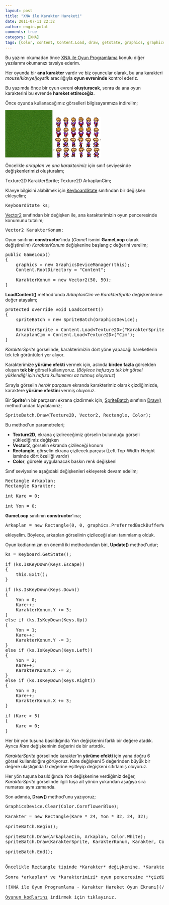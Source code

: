 ```yaml
---
layout: post
title: "XNA ile Karakter Hareketi"
date: 2011-07-11 22:32
author: engin.polat
comments: true
category: [XNA]
tags: [Color, content, Content.Load, draw, getstate, graphics, graphicsdevice, GraphicsDeviceManager, iskeydown, Keyboard.GetState, keyboardstate, loadcontent, PreferredBackBufferHeight, PreferredBackBufferWidth, rectangle, sprite, spritebatch, texture2d, unloadcontent, update, vector2, XNA, xna game studio]
---
```

Bu yazımı okumadan önce <a href="/kategori/xna/" target="_blank" rel="noopener">XNA ile Oyun Programlama</a> konulu diğer yazılarımı okumanızı tavsiye ederim.

Her oyunda bir **ana karakter** vardır ve biz oyuncular olarak, bu ana karakteri *mouse*/*klavye*/*joystik* aracılığıyla **oyun evreninde** kontrol ederiz.

Bu yazımda önce bir oyun evreni **oluşturacak**, sonra da ana oyun karakterini bu evrende **hareket ettireceğiz**.

Önce oyunda kullanacağımız görselleri bilgisayarımıza indirelim;

<a href="/assets/uploads/2011/07/Cim.png">![XNA ile Oyun Programlama - Karakter Hareket Çim ArkaPlan](/assets/uploads/2011/07/Cim-150x150.png "XNA ile Oyun Programlama - Karakter Hareket Çim ArkaPlan")</a> <a href="/assets/uploads/2011/07/KarakterSprite.png">![XNA ile Oyun Programlama - Karakter Hareket Sprite](/assets/uploads/2011/07/KarakterSprite-150x128.png "XNA ile Oyun Programlama - Karakter Hareket Sprite")</a>

Öncelikle *arkaplan* ve *ana karakterimiz* için sınıf seviyesinde değişkenlerimizi oluşturalım;



Texture2D KarakterSprite;
Texture2D ArkaplanCim;</pre>

Klavye bilgisini alabilmek için <a href="http://msdn.microsoft.com/library/microsoft.xna.framework.input.keyboardstate" target="_blank" rel="noopener">KeyboardState</a> sınıfından bir değişken ekleyelim;

<pre class="brush:csharp">KeyboardState ks;</pre>

<a href="http://msdn.microsoft.com/library/microsoft.xna.framework.vector2" target="_blank" rel="noopener">Vector2</a> sınıfından bir değişken ile, ana karakterimizin oyun penceresinde konumunu tutalım;

<pre class="brush:csharp">Vector2 KarakterKonum;</pre>

Oyun sınıfının **constructor**'ında (*Game1* ismini **GameLoop** olarak değiştirelim) *KarakterKonum* değişkenine başlangıç değerini verelim;

<pre class="brush:csharp">public GameLoop()
{
    graphics = new GraphicsDeviceManager(this);
    Content.RootDirectory = "Content";

    KarakterKonum = new Vector2(50, 50);
}</pre>

**LoadContent()** method'unda *ArkaplanCim* ve *KarakterSprite* değişkenlerine değer atayalım;

<pre class="brush:csharp">protected override void LoadContent()
{
    spriteBatch = new SpriteBatch(GraphicsDevice);

    KarakterSprite = Content.Load&lt;Texture2D&gt;("KarakterSprite");
    ArkaplanCim = Content.Load&lt;Texture2D&gt;("Cim");
}</pre>

*KarakterSprite* görselinde, karakterimizin dört yöne yapacağı hareketlerin tek tek görüntüleri yer alıyor.

Karakterimize **yürüme efekti** vermek için, aslında **birden fazla** görselden oluşan **tek bir** görsel kullanıyoruz. (*Böylece hafızaya tek bir görsel yüklendiği için hafıza kullanımını az tutmuş oluyoruz*)

Sırayla görselin *herbir parçasını* ekranda karakterimiz olarak çizdiğimizde, karaktere **yürüme efektini** vermiş oluyoruz.

Bir **Sprite**'ın bir parçasını ekrana çizdirmek için, <a href="http://msdn.microsoft.com/library/microsoft.xna.framework.graphics.spritebatch" target="_blank" rel="noopener">SpriteBatch</a> sınıfının <a href="http://msdn.microsoft.com/library/microsoft.xna.framework.graphics.spritebatch.draw" target="_blank" rel="noopener">Draw()</a> method'undan faydalanırız;

<pre class="brush:csharp">SpriteBatch.Draw(Texture2D, Vector2, Rectangle, Color);</pre>

Bu method'un parametreleri;



*   **Texture2D**, ekrana çizdireceğimiz görselin bulunduğu görseli yüklediğimiz değişken
*   **Vector2**, görselin ekranda çizileceği konum
*   **Rectangle**, görselin ekrana çizilecek parçası (Left-Top-Width-Height isminde dört özelliği vardır)
*   **Color**, görsele uygulanacak baskın renk değişkeni

Sınıf seviyesine aşağıdaki değişkenleri ekleyerek devam edelim;

<pre class="brush:csharp">Rectangle Arkaplan;
Rectangle Karakter;

int Kare = 0;

int Yon = 0;</pre>

**GameLoop** sınıfının **constructor**'ına;

<pre class="brush:csharp">Arkaplan = new Rectangle(0, 0, graphics.PreferredBackBufferWidth, graphics.PreferredBackBufferHeight);</pre>

ekleyelim. Böylece, arkaplan görselinin çizileceği alanı tanımlamış olduk.

Oyun kodlarımızın en önemli iki methodundan biri, **Update()** method'udur;

<pre class="brush:csharp">ks = Keyboard.GetState();

if (ks.IsKeyDown(Keys.Escape))
{
    this.Exit();
}

if (ks.IsKeyDown(Keys.Down))
{
    Yon = 0;
    Kare++;
    KarakterKonum.Y += 3;
}
else if (ks.IsKeyDown(Keys.Up))
{
    Yon = 1;
    Kare++;
    KarakterKonum.Y -= 3;
}
else if (ks.IsKeyDown(Keys.Left))
{
    Yon = 2;
    Kare++;
    KarakterKonum.X -= 3;
}
else if (ks.IsKeyDown(Keys.Right))
{
    Yon = 3;
    Kare++;
    KarakterKonum.X += 3;
}

if (Kare > 5)
{
    Kare = 0;
}</pre>

Her bir yön tuşuna basıldığında *Yon* değişkenini farklı bir değere atadık. Ayrıca *Kare* değişkeninin değerini de bir artırdık.

*KarakterSprite* görselinde karakter'in **yürüme efekti** için yana doğru 6 görsel kullanıldığını görüyoruz. Kare değişkeni 5 değerinden büyük bir değere ulaştığında 0 değerine eşitleyip değişkeni sıfırlamış oluyoruz.

Her yön tuşuna basıldığında *Yon* değişkenine verdiğimiz değer, *KarakterSprite* görselinde ilgili tuşa ait yönün yukarıdan aşağıya sıra numarası aynı zamanda.

Son adımda, **Draw()** method'unu yazıyoruz;

<pre class="brush:csharp">GraphicsDevice.Clear(Color.CornflowerBlue);

Karakter = new Rectangle(Kare * 24, Yon * 32, 24, 32);

spriteBatch.Begin();

spriteBatch.Draw(ArkaplanCim, Arkaplan, Color.White);
spriteBatch.Draw(KarakterSprite, KarakterKonum, Karakter, Color.White);

spriteBatch.End();


Öncelikle <a href="http://msdn.microsoft.com/library/microsoft.xna.framework.rectangle" target="_blank" rel="noopener">Rectangle</a> tipinde *Karakter* değişkenine, *KarakterSprite* değişkeninin hangi **parçasını** ekrana çizmek istediğimizi belirteceğimiz değeri atıyoruz.

Sonra *arkaplan* ve *karakterimizi* oyun penceresine **çizdiriyoruz**.

![XNA ile Oyun Programlama - Karakter Hareket Oyun Ekranı](/assets/uploads/2011/07/XNAKarakterHareket.png "XNA ile Oyun Programlama - Karakter Hareket Oyun Ekranı")

<a href="/assets/uploads/2011/07/KarakterHareket.rar" target="_blank" rel="noopener">Oyunun kodlarını</a> indirmek için tıklayınız.

